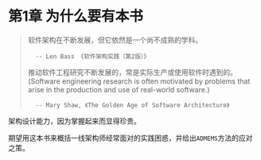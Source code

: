 # 第1章 为什么要有本书

> 软件架构在不断发展，但它依然是一个尚不成熟的学科。
>
>       -- Len Bass 《软件架构实践（第2版）》
>
>
> 推动软件工程研究不断发展的，常是实际生产或使用软件时遇到的。(Software engineering research is often motivated by problems that arise in the production and use of real-world software.)
>
>
>       -- Mary Shaw, 《The Golden Age of Software Architecture》

架构设计能力，因为掌握起来而显得珍贵。

期望用这本书来概括一线架构师经常面对的实践困惑，并给出`ADMEMS`方法的应对之策。
